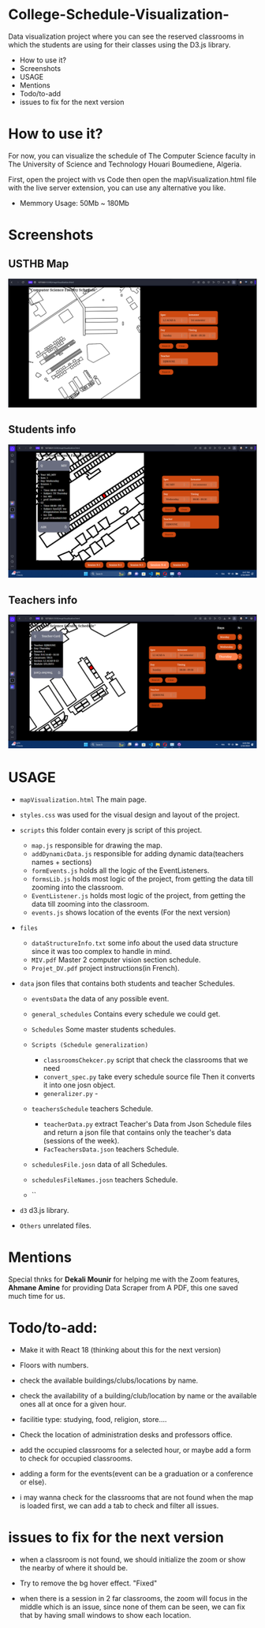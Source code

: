 # College-Schedule-Visualization-

Data visualization project where you can see the reserved classrooms in which the students are using for their classes using the D3.js library.

- How to use it?
- Screenshots
- USAGE
- Mentions
- Todo/to-add
- issues to fix for the next version

# How to use it?

For now, you can visualize the schedule of The Computer Science faculty in The University of Science and Technology Houari Boumediene, Algeria.

First, open the project with vs Code then open the mapVisualization.html file with the live server extension, you can use any alternative you like.

- Memmory Usage: 50Mb ~ 180Mb

# Screenshots

## USTHB Map

![USTHB Map](screenshots/Schedule%20visualization%20app.png)

## Students info

![USTHB Map](screenshots/Students%20info.png)

## Teachers info

![USTHB Map](screenshots/teachers%20info.png)

# USAGE

- `mapVisualization.html` The main page.
- `styles.css` was used for the visual design and layout of the project.

- `scripts` this folder contain every js script of this project.

  - `map.js` responsible for drawing the map.
  - `addDynamicData.js` responsible for adding dynamic data(teachers names + sections)
  - `formEvents.js` holds all the logic of the EventListeners.
  - `formsLib.js` holds most logic of the project, from getting the data till zooming into the classroom.
  - `EventListener.js` holds most logic of the project, from getting the data till zooming into the classroom.
  - `events.js` shows location of the events (For the next version)

- `files`

  - `dataStructureInfo.txt` some info about the used data structure since it was too complex to handle in mind.
  - `MIV.pdf` Master 2 computer vision section schedule.
  - `Projet_DV.pdf` project instructions(in French).

- `data` json files that contains both students and teacher Schedules.

  - `eventsData` the data of any possible event.
  - `general_schedules` Contains every schedule we could get.
  - `Schedules` Some master students schedules.
  - `Scripts (Schedule generalization)`

    - `classroomsChekcer.py` script that check the classrooms that we need
    - `convert_spec.py` take every schedule source file Then it converts it into one josn object.
    - `generalizer.py` -

  - `teachersSchedule` teachers Schedule.

    - `teacherData.py` extract Teacher's Data from Json Schedule files and return a json file that contains only the teacher's data (sessions of the week).
    - `FacTeachersData.json` teachers Schedule.

  - `schedulesFile.josn` data of all Schedules.
  - `schedulesFileNames.josn` teachers Schedule.

  - ``

- `d3` d3.js library.
- `Others` unrelated files.

# Mentions

Special thnks for **Dekali Mounir** for helping me with the Zoom features, **Ahmane Amine** for providing Data Scraper from A PDF, this one saved much time for us.

# Todo/to-add:

- Make it with React 18 (thinking about this for the next version)

- Floors with numbers.

- check the available buildings/clubs/locations by name.

- check the availability of a building/club/location by name or the available ones all at once for a given hour.

- facilitie type: studying, food, religion, store....

- Check the location of administration desks and professors office.

- add the occupied classrooms for a selected hour, or maybe add a form to check for occupied classrooms.

- adding a form for the events(event can be a graduation or a conference or else).
- i may wanna check for the classrooms that are not found when the map is loaded first, we can add a tab to check and filter all issues.

# issues to fix for the next version

- when a classroom is not found, we should initialize the zoom or show the nearby of where it should be.

- Try to remove the bg hover effect. "Fixed"

- when there is a session in 2 far classrooms, the zoom will focus in the middle which is an issue, since none of them can be seen, we can fix that by having small windows to show each location.
